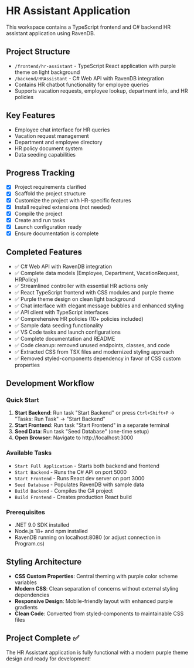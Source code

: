 # HR Assistant Application

This workspace contains a TypeScript frontend and C# backend HR assistant application using RavenDB.

## Project Structure
- `/frontend/hr-assistant` - TypeScript React application with purple theme on light background
- `/backend/HRAssistant` - C# Web API with RavenDB integration
- Contains HR chatbot functionality for employee queries
- Supports vacation requests, employee lookup, department info, and HR policies

## Key Features
- Employee chat interface for HR queries
- Vacation request management
- Department and employee directory
- HR policy document system
- Data seeding capabilities

## Progress Tracking
- [x] Project requirements clarified
- [x] Scaffold the project structure
- [x] Customize the project with HR-specific features
- [x] Install required extensions (not needed)
- [x] Compile the project
- [x] Create and run tasks
- [x] Launch configuration ready
- [x] Ensure documentation is complete

## Completed Features
- ✅ C# Web API with RavenDB integration
- ✅ Complete data models (Employee, Department, VacationRequest, HRPolicy)
- ✅ Streamlined controller with essential HR actions only
- ✅ React TypeScript frontend with CSS modules and purple theme
- ✅ Purple theme design on clean light background
- ✅ Chat interface with elegant message bubbles and enhanced styling
- ✅ API client with TypeScript interfaces
- ✅ Comprehensive HR policies (10+ policies included)
- ✅ Sample data seeding functionality
- ✅ VS Code tasks and launch configurations
- ✅ Complete documentation and README
- ✅ Code cleanup: removed unused endpoints, classes, and code
- ✅ Extracted CSS from TSX files and modernized styling approach
- ✅ Removed styled-components dependency in favor of CSS custom properties

## Development Workflow

### Quick Start
1. **Start Backend**: Run task "Start Backend" or press `Ctrl+Shift+P` → "Tasks: Run Task" → "Start Backend"
2. **Start Frontend**: Run task "Start Frontend" in a separate terminal
3. **Seed Data**: Run task "Seed Database" (one-time setup)
4. **Open Browser**: Navigate to http://localhost:3000

### Available Tasks
- `Start Full Application` - Starts both backend and frontend
- `Start Backend` - Runs the C# API on port 5000
- `Start Frontend` - Runs React dev server on port 3000
- `Seed Database` - Populates RavenDB with sample data
- `Build Backend` - Compiles the C# project
- `Build Frontend` - Creates production React build

### Prerequisites
- .NET 9.0 SDK installed
- Node.js 18+ and npm installed  
- RavenDB running on localhost:8080 (or adjust connection in Program.cs)

## Styling Architecture
- **CSS Custom Properties**: Central theming with purple color scheme variables
- **Modern CSS**: Clean separation of concerns without external styling dependencies
- **Responsive Design**: Mobile-friendly layout with enhanced purple gradients
- **Clean Code**: Converted from styled-components to maintainable CSS files

## Project Complete ✅
The HR Assistant application is fully functional with a modern purple theme design and ready for development!
